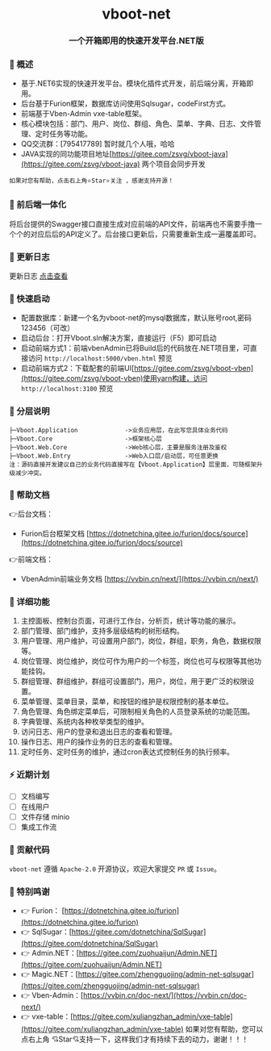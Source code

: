 <div align="center"><h1 align="center">vboot-net</h1></div>
<div align="center"><h3 align="center">一个开箱即用的快速开发平台.NET版</h3></div>

### 🍟 概述

* 基于.NET6实现的快速开发平台。模块化插件式开发，前后端分离，开箱即用。
* 后台基于Furion框架，数据库访问使用Sqlsugar，codeFirst方式。
* 前端基于Vben-Admin vxe-table框架。
* 核心模块包括：部门、用户、岗位、群组、角色、菜单、字典、日志、文件管理、定时任务等功能。
* QQ交流群：[795417789] 暂时就几个人哦，哈哈
* JAVA实现的同功能项目地址[https://gitee.com/zsvg/vboot-java](https://gitee.com/zsvg/vboot-java) 两个项目会同步开发
```
如果对您有帮助，点击右上角⭐Star⭐关注 ，感谢支持开源！
```

### 🎁 前后端一体化

将后台提供的Swagger接口直接生成对应前端的API文件，前端再也不需要手撸一个个的对应后后的API定义了。后台接口更新后，只需要重新生成一遍覆盖即可。

### 🥞 更新日志

更新日志 [点击查看](https://gitee.com/zsvg/vboot-net/CHANGELOG.md)
          
### 🍄 快速启动
* 配置数据库：新建一个名为vboot-net的mysql数据库，默认账号root,密码123456（可改）
* 启动后台：打开Vboot.sln解决方案，直接运行（F5）即可启动
* 启动前端方式1：前端vbenAdmin已将Build后的代码放在.NET项目里，可直接访问 `http://localhost:5000/vben.html` 预览
* 启动前端方式2：下载配套的前端UI[https://gitee.com/zsvg/vboot-vben](https://gitee.com/zsvg/vboot-vben)使用yarn构建，访问 `http://localhost:3100` 预览

### 🏀 分层说明
```
├─Vboot.Application             ->业务应用层，在此写您具体业务代码
├─Vboot.Core                    ->框架核心层
├─Vboot.Web.Core                ->Web核心层，主要是服务注册及鉴权
├─Vboot.Web.Entry               ->Web入口层/启动层，可任意更换
注：源码直接开发建议自己的业务代码直接写在【Vboot.Application】层里面，可随框架升级减少冲突。
```

### 📖 帮助文档

👉后台文档：
* Furion后台框架文档 [https://dotnetchina.gitee.io/furion/docs/source](https://dotnetchina.gitee.io/furion/docs/source)

👉前端文档：
* VbenAdmin前端业务文档 [https://vvbin.cn/next/](https://vvbin.cn/next/)


### 🍖 详细功能

1. 主控面板、控制台页面，可进行工作台，分析页，统计等功能的展示。
2. 部门管理、部门维护，支持多层级结构的树形结构。
3. 用户管理、用户维护，可设置用户部门，岗位，群组，职务，角色，数据权限等。
4. 岗位管理、岗位维护，岗位可作为用户的一个标签，岗位也可与权限等其他功能挂钩。
5. 群组管理、群组维护，群组可设置部门，用户，岗位，用于更广泛的权限设置。
6. 菜单管理、菜单目录，菜单，和按钮的维护是权限控制的基本单位。
7. 角色管理、角色绑定菜单后，可限制相关角色的人员登录系统的功能范围。
8. 字典管理、系统内各种枚举类型的维护。
9. 访问日志、用户的登录和退出日志的查看和管理。
10. 操作日志、用户的操作业务的日志的查看和管理。
11. 定时任务、定时任务的维护，通过cron表达式控制任务的执行频率。

### ⚡ 近期计划

- [ ] 文档编写
- [ ] 在线用户
- [ ] 文件存储 minio
- [ ] 集成工作流

### 🍻 贡献代码

`vboot-net` 遵循 `Apache-2.0` 开源协议，欢迎大家提交 `PR` 或 `Issue`。


### 💐 特别鸣谢
- 👉 Furion：  [https://dotnetchina.gitee.io/furion](https://dotnetchina.gitee.io/furion)
- 👉 SqlSugar：[https://gitee.com/dotnetchina/SqlSugar](https://gitee.com/dotnetchina/SqlSugar)
- 👉 Admin.NET：[https://gitee.com/zuohuaijun/Admin.NET](https://gitee.com/zuohuaijun/Admin.NET)
- 👉 Magic.NET：[https://gitee.com/zhengguojing/admin-net-sqlsugar](https://gitee.com/zhengguojing/admin-net-sqlsugar)
- 👉 Vben-Admin：[https://vvbin.cn/doc-next/](https://vvbin.cn/doc-next/)
- 👉 vxe-table：[https://gitee.com/xuliangzhan_admin/vxe-table](https://gitee.com/xuliangzhan_admin/vxe-table)
如果对您有帮助，您可以点右上角 💘Star💘支持一下，这样我们才有持续下去的动力，谢谢！！！
